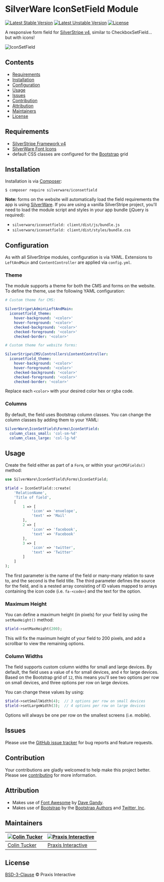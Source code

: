 # SilverWare IconSetField Module

[![Latest Stable Version](https://poser.pugx.org/silverware/iconsetfield/v/stable)](https://packagist.org/packages/silverware/iconsetfield)
[![Latest Unstable Version](https://poser.pugx.org/silverware/iconsetfield/v/unstable)](https://packagist.org/packages/silverware/iconsetfield)
[![License](https://poser.pugx.org/silverware/iconsetfield/license)](https://packagist.org/packages/silverware/iconsetfield)

A responsive form field for [SilverStripe v4][silverstripe-framework], similar to CheckboxSetField... but with icons!

![IconSetField](https://i.imgur.com/9qGL9fF.gif)

## Contents

- [Requirements](#requirements)
- [Installation](#installation)
- [Configuration](#configuration)
- [Usage](#usage)
- [Issues](#issues)
- [Contribution](#contribution)
- [Attribution](#attribution)
- [Maintainers](#maintainers)
- [License](#license)

## Requirements

- [SilverStripe Framework v4][silverstripe-framework]
- [SilverWare Font Icons][silverware-font-icons]
- default CSS classes are configured for the [Bootstrap][bootstrap] grid

## Installation

Installation is via [Composer][composer]:

```
$ composer require silverware/iconsetfield
```

**Note:** forms on the website will automatically load the field requirements
the app is using [SilverWare][silverware]. If you are using a vanilla SilverStripe
project, you'll need to load the module script and styles in your app bundle
(jQuery is required):

- `silverware/iconsetfield: client/dist/js/bundle.js`
- `silverware/iconsetfield: client/dist/styles/bundle.css`

## Configuration

As with all SilverStripe modules, configuration is via YAML. Extensions to `LeftAndMain` and
`ContentController` are applied via `config.yml`.

### Theme

The module supports a theme for both the CMS and forms on the website. To
define the theme, use the following YAML configuration:

```yml
# Custom theme for CMS:

SilverStripe\Admin\LeftAndMain:
  iconsetfield_theme:
    hover-background: '<color>'
    hover-foreground: '<color>'
    checked-background: '<color>'
    checked-foreground: '<color>'
    checked-border: '<color>'

# Custom theme for website forms:

SilverStripe\CMS\Controllers\ContentController:
  iconsetfield_theme:
    hover-background: '<color>'
    hover-foreground: '<color>'
    checked-background: '<color>'
    checked-foreground: '<color>'
    checked-border: '<color>'
```

Replace each `<color>` with your desired color hex or rgba code.

### Columns

By default, the field uses Bootstrap column classes. You can change
the column classes by adding them to your YAML:

```yml
SilverWare\IconSetField\Forms\IconSetField:
  column_class_small: 'col-sm-%d'
  column_class_large: 'col-lg-%d'
```

## Usage

Create the field either as part of a `Form`, or within your `getCMSFields()` method:

```php
use SilverWare\IconSetField\Forms\IconSetField;

$field = IconSetField::create(
    'RelationName',
    'Title of field',
    [
        1 => [
            'icon' => 'envelope',
            'text' => 'Mail'
        ],
        2 => [
            'icon' => 'facebook',
            'text' => 'Facebook'
        ],
        3 => [
            'icon' => 'twitter',
            'text' => 'Twitter'
        ]
    ]
);
```

The first parameter is the name of the field or many-many relation to save to, and the
second is the field title.  The third parameter defines the source for the field,
and is a nested array consisting of ID values mapped to arrays containing
the icon code (i.e. `fa-<code>`) and the text for the option.

### Maximum Height

You can define a maximum height (in pixels) for your field by using the `setMaxHeight()` method:

```php
$field->setMaxHeight(200);
```

This will fix the maximum height of your field to 200 pixels, and add a scrollbar to view the
remaining options.

### Column Widths

The field supports custom column widths for small and large devices. By default,
the field uses a value of `6` for small devices, and `4` for large devices. Based
on the Bootstrap grid of `12`, this means you'll see two options per row on
small devices, and three options per row on large devices.

You can change these values by using:

```php
$field->setSmallWidth(4);  // 3 options per row on small devices
$field->setLargeWidth(3);  // 4 options per row on large devices
```

Options will always be one per row on the smallest screens (i.e. mobile).

## Issues

Please use the [GitHub issue tracker][issues] for bug reports and feature requests.

## Contribution

Your contributions are gladly welcomed to help make this project better.
Please see [contributing](CONTRIBUTING.md) for more information.

## Attribution

- Makes use of [Font Awesome][font-awesome] by [Dave Gandy](https://github.com/davegandy).
- Makes use of [Bootstrap][bootstrap] by the
  [Bootstrap Authors](https://github.com/twbs/bootstrap/graphs/contributors)
  and [Twitter, Inc](https://twitter.com).

## Maintainers

[![Colin Tucker](https://avatars3.githubusercontent.com/u/1853705?s=144)](https://github.com/colintucker) | [![Praxis Interactive](https://avatars2.githubusercontent.com/u/1782612?s=144)](http://www.praxis.net.au)
---|---
[Colin Tucker](https://github.com/colintucker) | [Praxis Interactive](http://www.praxis.net.au)

## License

[BSD-3-Clause](LICENSE.md) &copy; Praxis Interactive

[composer]: https://getcomposer.org
[silverstripe-framework]: https://github.com/silverstripe/silverstripe-framework
[silverware]: https://github.com/praxisnetau/silverware
[silverware-font-icons]: https://github.com/praxisnetau/silverware-font-icons
[font-awesome]: http://fontawesome.io
[bootstrap]: http://getbootstrap.com
[issues]: https://github.com/praxisnetau/silverware-iconsetfield/issues

